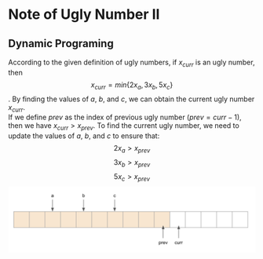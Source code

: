 # Note of Ugly Number II
## Dynamic Programing
According to the given definition of ugly numbers, if $x_{curr}$ is an ugly number, then 
$$x_{curr} = min \{2x_a, 3x_b, 5x_c\}$$. By finding the values of $a$, $b$, and $c$, we can obtain the current ugly number $x_{curr}$.  
If we define $prev$ as the index of previous ugly number ($prev=curr-1$), then we have $x_{curr} > x_{prev}$. To find the current ugly number, we need to update the values of $a$, $b$, and $c$ to ensure that:
$$2x_a > x_{prev}$$
$$3x_b > x_{prev}$$
$$5x_c > x_{prev}$$
![Ugly_Number_II.png](Ugly_Number_II.png)


